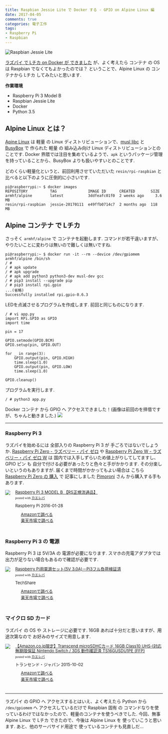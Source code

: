 ```yaml
---
title: Raspbian Jessie Lite で Docker する - GPIO on Alpine Linux 編
date: 2017-04-05
comments: true
categories: 電子工作
tags:
- Raspberry Pi
- Raspbian
---
```


![](/images/raspi/raspbian-jessie-lite/raspbian-jessie-lite.png "Raspbian Jessie Lite")

[ラズパイ で Lチカ on Docker が できました](/2017/04/02/Raspbian-Jessie-LiteでDockerする-GPIO編/) が、よく考えたら コンテナ の OS は Raspbian でなくてもよかったのでは？ ということで、Alpine Linux の コンテナから Lチカ してみたいと思います.

**作業環境**
- Raspberry Pi 3 Model B
- Raspbian Jessie Lite
- Docker
- Python 3.5


## Alpine Linux とは？
[Apine Linux](https://alpinelinux.org/) は 軽量 の Linux ディストリビューションで、[musl libc](http://www.musl-libc.org/) と [BusyBox](https://busybox.net) で 作られた 軽量 の 組み込み向け Linux ディストリビューションとのことです.
Docker 界隈では注目を集めているようで、`apk` というパッケージ管理を持っていることから、BusyBox よりも扱いやすいとのことです.

どのくらい軽量化というと、前回利用させていただいた `resin/rpi-raspbian` と 比べると以下のように圧倒的に小さいです.
```shell-session
pi@raspberrypi:~ $ docker images
REPOSITORY          TAG              IMAGE ID      CREATED       SIZE
armhf/alpine        latest           3ddfeafc01f0  2 weeks ago     3.6 MB
resin/rpi-raspbian  jessie-20170111  e49ffb0714c7  2 months ago  118   MB
```


## Alpine コンテナ で Lチカ
さっそく `armhf/alpine` で コンテナを起動します. コマンドが若干違いますが、やりたいことに変わりは無いので難しくは無いですね.
```shell-session
pi@raspberrypi:~ $ docker run -it --rm --device /dev/gpiomem armhf/alpine /bin/sh
/ #
/ # apk update
/ # apk upgrade
/ # apk add python3 python3-dev musl-dev gcc
/ # pip3 install --upgrade pip
/ # pip3 install rpi.gpio
...(省略)
Successfully installed rpi.gpio-0.6.3
```

LEDを点滅させるプログラムを作成します. 前回と同じものになります.
```python(chikachika.py)
/ # vi app.py
import RPi.GPIO as GPIO
import time

pin = 17

GPIO.setmode(GPIO.BCM)
GPIO.setup(pin, GPIO.OUT)

for _ in range(3):
    GPIO.output(pin, GPIO.HIGH)
    time.sleep(1.0)
    GPIO.output(pin, GPIO.LOW)
    time.sleep(1.0)

GPIO.cleanup()
```

プログラムを実行します.
```shell-session
/ # python3 app.py
```

Docker コンテナ から GPIO へ アクセスできました！(画像は前回のを拝借ですが、ちゃんと動きました.)
![](/images/raspi/fritzing/20170402-02.png)



- - - -
### Raspberry Pi 3
ラズパイを始めるには 全部入りの Raspberry Pi 3 が 手ごろではないでしょうか. <a href="//af.moshimo.com/af/c/click?a_id=860699&p_id=170&pc_id=185&pl_id=4062&s_v=b5Rz2P0601xu&url=http%3A%2F%2Fwww.amazon.co.jp%2Fexec%2Fobidos%2FASIN%2FB018K9NNJW%2Fref%3Dnosim" target="_blank" >Raspberry Pi Zero - ラズベリー・パイ ゼロ</a> や <a href="//af.moshimo.com/af/c/click?a_id=860699&p_id=170&pc_id=185&pl_id=4062&s_v=b5Rz2P0601xu&url=http%3A%2F%2Fwww.amazon.co.jp%2Fexec%2Fobidos%2FASIN%2FB01GFAIKMI%2Fref%3Dnosim" target="_blank" >Raspberry Pi Zero W - ラズベリー・パイ ゼロ W</a> は 国内では入手しずらいため値上がりしてしてますし、GPIO ピン も 自分で付ける必要があったりと色々と手がかかります. その分楽しいというのもありますが.
届くまで時間がかかってもよい場合は こちら [Raspberry Pi Zero の 購入](/2016/11/13/Raspberry-Pi-Zeroの購入/) で 記事にしました [Pimoroni](https://pimoroni.com/) さん から購入する手もあります.
<div class="kaerebalink-box" style="text-align:left;padding-bottom:20px;font-size:small;/zoom: 1;overflow: hidden;"><div class="kaerebalink-image" style="float:left;margin:0 15px 10px 0;"><a href="//af.moshimo.com/af/c/click?a_id=860699&p_id=170&pc_id=185&pl_id=4062&s_v=b5Rz2P0601xu&url=http%3A%2F%2Fwww.amazon.co.jp%2Fexec%2Fobidos%2FASIN%2FB01CFHHYF4%2Fref%3Dnosim" target="_blank" ><img src="https://images-fe.ssl-images-amazon.com/images/I/41zcKgUQXtL._SL160_.jpg" style="border: none;" /></a><img src="//i.moshimo.com/af/i/impression?a_id=860699&p_id=170&pc_id=185&pl_id=4062" width="1" height="1" style="border:none;"></div><div class="kaerebalink-info" style="line-height:120%;/zoom: 1;overflow: hidden;"><div class="kaerebalink-name" style="margin-bottom:10px;line-height:120%"><a href="//af.moshimo.com/af/c/click?a_id=860699&p_id=170&pc_id=185&pl_id=4062&s_v=b5Rz2P0601xu&url=http%3A%2F%2Fwww.amazon.co.jp%2Fexec%2Fobidos%2FASIN%2FB01CFHHYF4%2Fref%3Dnosim" target="_blank" >Raspberry Pi 3 MODEL B 【RS正規流通品】</a><img src="//i.moshimo.com/af/i/impression?a_id=860699&p_id=170&pc_id=185&pl_id=4062" width="1" height="1" style="border:none;"><div class="kaerebalink-powered-date" style="font-size:8pt;margin-top:5px;font-family:verdana;line-height:120%">posted with <a href="http://kaereba.com" rel="nofollow" target="_blank">カエレバ</a></div></div><div class="kaerebalink-detail" style="margin-bottom:5px;"> Raspberry Pi 2016-01-28    </div><div class="kaerebalink-link1" style="margin-top:10px;"><div class="shoplinkamazon" style="margin-right:5px;background: url('//img.yomereba.com/kl.gif') 0 0 no-repeat;padding: 2px 0 2px 18px;white-space: nowrap;"><a href="//af.moshimo.com/af/c/click?a_id=860699&p_id=170&pc_id=185&pl_id=4062&s_v=b5Rz2P0601xu&url=http%3A%2F%2Fwww.amazon.co.jp%2Fgp%2Fsearch%3Fkeywords%3DRaspberry%2520Pi%25203%26__mk_ja_JP%3D%25E3%2582%25AB%25E3%2582%25BF%25E3%2582%25AB%25E3%2583%258A" target="_blank" >Amazonで調べる</a><img src="//i.moshimo.com/af/i/impression?a_id=860699&p_id=170&pc_id=185&pl_id=4062" width="1" height="1" style="border:none;"></div><div class="shoplinkrakuten" style="margin-right:5px;background: url('//img.yomereba.com/kl.gif') 0 -50px no-repeat;padding: 2px 0 2px 18px;white-space: nowrap;"><a href="//af.moshimo.com/af/c/click?a_id=862013&p_id=54&pc_id=54&pl_id=616&s_v=b5Rz2P0601xu&url=http%3A%2F%2Fsearch.rakuten.co.jp%2Fsearch%2Fmall%2FRaspberry%2520Pi%25203%2F-%2Ff.1-p.1-s.1-sf.0-st.A-v.2%3Fx%3D0" target="_blank" >楽天市場で調べる</a><img src="//i.moshimo.com/af/i/impression?a_id=862013&p_id=54&pc_id=54&pl_id=616" width="1" height="1" style="border:none;"></div></div></div><div class="booklink-footer" style="clear: left"></div></div>

### Raspberry Pi 3 の 電源
Raspberry Pi 3 は 5V/3A の 電源が必要になります. スマホの充電アダプタでは出力が足りない場合もあるので確認が必要です.
<div class="kaerebalink-box" style="text-align:left;padding-bottom:20px;font-size:small;/zoom: 1;overflow: hidden;"><div class="kaerebalink-image" style="float:left;margin:0 15px 10px 0;"><a href="//af.moshimo.com/af/c/click?a_id=860699&p_id=170&pc_id=185&pl_id=4062&s_v=b5Rz2P0601xu&url=http%3A%2F%2Fwww.amazon.co.jp%2Fexec%2Fobidos%2FASIN%2FB01N8ZIJL8%2Fref%3Dnosim" target="_blank" ><img src="https://images-fe.ssl-images-amazon.com/images/I/41p5wekKaIL._SL160_.jpg" style="border: none;" /></a><img src="//i.moshimo.com/af/i/impression?a_id=860699&p_id=170&pc_id=185&pl_id=4062" width="1" height="1" style="border:none;"></div><div class="kaerebalink-info" style="line-height:120%;/zoom: 1;overflow: hidden;"><div class="kaerebalink-name" style="margin-bottom:10px;line-height:120%"><a href="//af.moshimo.com/af/c/click?a_id=860699&p_id=170&pc_id=185&pl_id=4062&s_v=b5Rz2P0601xu&url=http%3A%2F%2Fwww.amazon.co.jp%2Fexec%2Fobidos%2FASIN%2FB01N8ZIJL8%2Fref%3Dnosim" target="_blank" >Raspberry Pi用電源セット(5V 3.0A)－Pi3フル負荷検証済</a><img src="//i.moshimo.com/af/i/impression?a_id=860699&p_id=170&pc_id=185&pl_id=4062" width="1" height="1" style="border:none;"><div class="kaerebalink-powered-date" style="font-size:8pt;margin-top:5px;font-family:verdana;line-height:120%">posted with <a href="http://kaereba.com" rel="nofollow" target="_blank">カエレバ</a></div></div><div class="kaerebalink-detail" style="margin-bottom:5px;"> TechShare     </div><div class="kaerebalink-link1" style="margin-top:10px;"><div class="shoplinkamazon" style="margin-right:5px;background: url('//img.yomereba.com/kl.gif') 0 0 no-repeat;padding: 2px 0 2px 18px;white-space: nowrap;"><a href="//af.moshimo.com/af/c/click?a_id=860699&p_id=170&pc_id=185&pl_id=4062&s_v=b5Rz2P0601xu&url=http%3A%2F%2Fwww.amazon.co.jp%2Fgp%2Fsearch%3Fkeywords%3DRaspberry%2520Pi%25203%2520%25E9%259B%25BB%25E6%25BA%2590%25203A%26__mk_ja_JP%3D%25E3%2582%25AB%25E3%2582%25BF%25E3%2582%25AB%25E3%2583%258A" target="_blank" >Amazonで調べる</a><img src="//i.moshimo.com/af/i/impression?a_id=860699&p_id=170&pc_id=185&pl_id=4062" width="1" height="1" style="border:none;"></div><div class="shoplinkrakuten" style="margin-right:5px;background: url('//img.yomereba.com/kl.gif') 0 -50px no-repeat;padding: 2px 0 2px 18px;white-space: nowrap;"><a href="//af.moshimo.com/af/c/click?a_id=862013&p_id=54&pc_id=54&pl_id=616&s_v=b5Rz2P0601xu&url=http%3A%2F%2Fsearch.rakuten.co.jp%2Fsearch%2Fmall%2FRaspberry%2520Pi%25203%2520%25E9%259B%25BB%25E6%25BA%2590%25203A%2F-%2Ff.1-p.1-s.1-sf.0-st.A-v.2%3Fx%3D0" target="_blank" >楽天市場で調べる</a><img src="//i.moshimo.com/af/i/impression?a_id=862013&p_id=54&pc_id=54&pl_id=616" width="1" height="1" style="border:none;"></div></div></div><div class="booklink-footer" style="clear: left"></div></div>

### マイクロ SD カード
ラズパイ の OS や ストレージに必要です. 16GB あれば十分だと思いますが、用途次第なので お好みのサイズで用意します.
<div class="kaerebalink-box" style="text-align:left;padding-bottom:20px;font-size:small;/zoom: 1;overflow: hidden;"><div class="kaerebalink-image" style="float:left;margin:0 15px 10px 0;"><a href="//af.moshimo.com/af/c/click?a_id=860699&p_id=170&pc_id=185&pl_id=4062&s_v=b5Rz2P0601xu&url=http%3A%2F%2Fwww.amazon.co.jp%2Fexec%2Fobidos%2FASIN%2FB015J44QS8%2Fref%3Dnosim" target="_blank" ><img src="https://images-fe.ssl-images-amazon.com/images/I/51JBMptiJgL._SL160_.jpg" style="border: none;" /></a><img src="//i.moshimo.com/af/i/impression?a_id=860699&p_id=170&pc_id=185&pl_id=4062" width="1" height="1" style="border:none;"></div><div class="kaerebalink-info" style="line-height:120%;/zoom: 1;overflow: hidden;"><div class="kaerebalink-name" style="margin-bottom:10px;line-height:120%"><a href="//af.moshimo.com/af/c/click?a_id=860699&p_id=170&pc_id=185&pl_id=4062&s_v=b5Rz2P0601xu&url=http%3A%2F%2Fwww.amazon.co.jp%2Fexec%2Fobidos%2FASIN%2FB015J44QS8%2Fref%3Dnosim" target="_blank" >【Amazon.co.jp限定】Transcend microSDHCカード 16GB Class10 UHS-I対応 無期限保証 Nintendo Switch / 3DS 動作確認済 TS16GUSDU1PE (FFP)</a><img src="//i.moshimo.com/af/i/impression?a_id=860699&p_id=170&pc_id=185&pl_id=4062" width="1" height="1" style="border:none;"><div class="kaerebalink-powered-date" style="font-size:8pt;margin-top:5px;font-family:verdana;line-height:120%">posted with <a href="http://kaereba.com" rel="nofollow" target="_blank">カエレバ</a></div></div><div class="kaerebalink-detail" style="margin-bottom:5px;"> トランセンド・ジャパン 2015-10-02    </div><div class="kaerebalink-link1" style="margin-top:10px;"><div class="shoplinkamazon" style="margin-right:5px;background: url('//img.yomereba.com/kl.gif') 0 0 no-repeat;padding: 2px 0 2px 18px;white-space: nowrap;"><a href="//af.moshimo.com/af/c/click?a_id=860699&p_id=170&pc_id=185&pl_id=4062&s_v=b5Rz2P0601xu&url=http%3A%2F%2Fwww.amazon.co.jp%2Fgp%2Fsearch%3Fkeywords%3DTranscend%2520microSDHC%25E3%2582%25AB%25E3%2583%25BC%25E3%2583%2589%26__mk_ja_JP%3D%25E3%2582%25AB%25E3%2582%25BF%25E3%2582%25AB%25E3%2583%258A" target="_blank" >Amazonで調べる</a><img src="//i.moshimo.com/af/i/impression?a_id=860699&p_id=170&pc_id=185&pl_id=4062" width="1" height="1" style="border:none;"></div><div class="shoplinkrakuten" style="margin-right:5px;background: url('//img.yomereba.com/kl.gif') 0 -50px no-repeat;padding: 2px 0 2px 18px;white-space: nowrap;"><a href="//af.moshimo.com/af/c/click?a_id=862013&p_id=54&pc_id=54&pl_id=616&s_v=b5Rz2P0601xu&url=http%3A%2F%2Fsearch.rakuten.co.jp%2Fsearch%2Fmall%2FTranscend%2520microSDHC%25E3%2582%25AB%25E3%2583%25BC%25E3%2583%2589%2F-%2Ff.1-p.1-s.1-sf.0-st.A-v.2%3Fx%3D0" target="_blank" >楽天市場で調べる</a><img src="//i.moshimo.com/af/i/impression?a_id=862013&p_id=54&pc_id=54&pl_id=616" width="1" height="1" style="border:none;"></div></div></div><div class="booklink-footer" style="clear: left"></div></div>



- - - -
ラズパイ の GPIO へ アクセスするとはいえ、よく考えたら Python から `/dev/gpiomem` へ アクセスしているだけで Raspbian 固有 の コマンドなりを使っているわけではなかったので、軽量のコンテナを使うべきでした.
今回、無事 Alpine Linux で Lチカ できたので、今後は Alpine Linux を 使っていこうと思います. あと、他のサーバサイド用途で
使っているコンテナも見直しだ...
